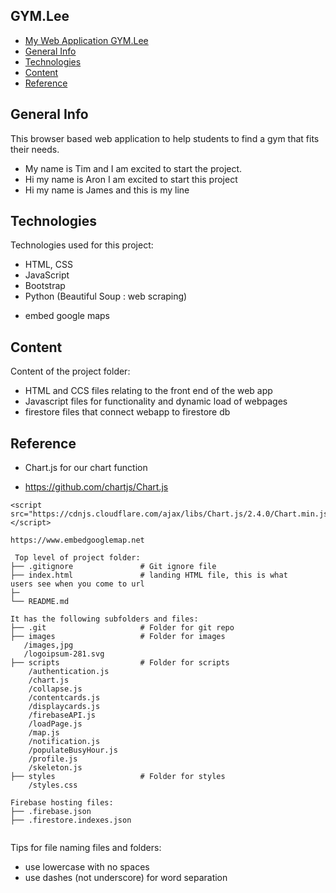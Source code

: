 ## GYM.Lee

- [My Web Application GYM.Lee](#GYM.Lee)
- [General Info](#general-info)
- [Technologies](#technologies)
- [Content](#content)
- [Reference](#reference)

## General Info
This browser based web application to help students to find a gym that fits their needs. 

* My name is Tim and I am excited to start the project.
* Hi my name is Aron I am excited to start this project
* Hi my name is James and this is my line

## Technologies
Technologies used for this project:
* HTML, CSS
* JavaScript
* Bootstrap 
* Python (Beautiful Soup : web scraping)
- embed google maps
	
## Content
Content of the project folder:
- HTML and CCS files relating to the front end of the web app
- Javascript files for functionality and dynamic load of webpages
- firestore files that connect webapp to firestore db

## Reference
* Chart.js for our chart function
- https://github.com/chartjs/Chart.js
```
<script src="https://cdnjs.cloudflare.com/ajax/libs/Chart.js/2.4.0/Chart.min.js"></script>

https://www.embedgooglemap.net
```

```
 Top level of project folder: 
├── .gitignore               # Git ignore file
├── index.html               # landing HTML file, this is what 
users see when you come to url
├─
└── README.md

It has the following subfolders and files:
├── .git                     # Folder for git repo
├── images                   # Folder for images
   /images,jpg
   /logoipsum-281.svg           
├── scripts                  # Folder for scripts
    /authentication.js
    /chart.js
    /collapse.js
    /contentcards.js
    /displaycards.js
    /firebaseAPI.js
    /loadPage.js
    /map.js
    /notification.js
    /populateBusyHour.js
    /profile.js
    /skeleton.js               
├── styles                   # Folder for styles
    /styles.css                

Firebase hosting files: 
├── .firebase.json
├── .firestore.indexes.json


```

Tips for file naming files and folders:
* use lowercase with no spaces
* use dashes (not underscore) for word separation

